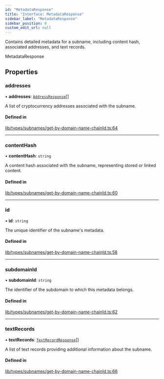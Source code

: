 ```yaml
---
id: "MetadataResponse"
title: "Interface: MetadataResponse"
sidebar_label: "MetadataResponse"
sidebar_position: 0
custom_edit_url: null
---
```


Contains detailed metadata for a subname, including content hash, associated addresses,
and text records.

 MetadataResponse

## Properties

### addresses

• **addresses**: [`AddressResponse`](AddressResponse.md)[]

A list of cryptocurrency addresses associated with the subname.

#### Defined in

[lib/types/subnames/get-by-domain-name-chainId.ts:64](https://github.com/JustaName-id/JustaName-sdk/blob/1dd4ff6/packages/@justaname.id/sdk/src/lib/types/subnames/get-by-domain-name-chainId.ts#L64)

___

### contentHash

• **contentHash**: `string`

A content hash associated with the subname, representing stored or linked content.

#### Defined in

[lib/types/subnames/get-by-domain-name-chainId.ts:60](https://github.com/JustaName-id/JustaName-sdk/blob/1dd4ff6/packages/@justaname.id/sdk/src/lib/types/subnames/get-by-domain-name-chainId.ts#L60)

___

### id

• **id**: `string`

The unique identifier of the subname's metadata.

#### Defined in

[lib/types/subnames/get-by-domain-name-chainId.ts:58](https://github.com/JustaName-id/JustaName-sdk/blob/1dd4ff6/packages/@justaname.id/sdk/src/lib/types/subnames/get-by-domain-name-chainId.ts#L58)

___

### subdomainId

• **subdomainId**: `string`

The identifier of the subdomain to which this metadata belongs.

#### Defined in

[lib/types/subnames/get-by-domain-name-chainId.ts:62](https://github.com/JustaName-id/JustaName-sdk/blob/1dd4ff6/packages/@justaname.id/sdk/src/lib/types/subnames/get-by-domain-name-chainId.ts#L62)

___

### textRecords

• **textRecords**: [`TextRecordResponse`](TextRecordResponse.md)[]

A list of text records providing additional information about the subname.

#### Defined in

[lib/types/subnames/get-by-domain-name-chainId.ts:66](https://github.com/JustaName-id/JustaName-sdk/blob/1dd4ff6/packages/@justaname.id/sdk/src/lib/types/subnames/get-by-domain-name-chainId.ts#L66)
